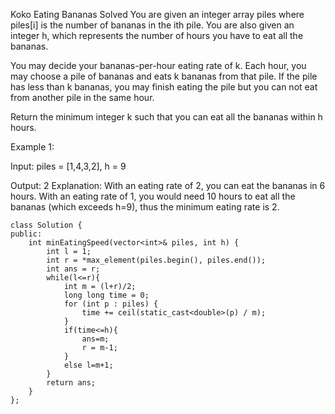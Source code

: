 Koko Eating Bananas
Solved
You are given an integer array piles where piles[i] is the number of bananas in the ith pile. You are also given an integer h, which represents the number of hours you have to eat all the bananas.

You may decide your bananas-per-hour eating rate of k. Each hour, you may choose a pile of bananas and eats k bananas from that pile. If the pile has less than k bananas, you may finish eating the pile but you can not eat from another pile in the same hour.

Return the minimum integer k such that you can eat all the bananas within h hours.

Example 1:

Input: piles = [1,4,3,2], h = 9

Output: 2
Explanation: With an eating rate of 2, you can eat the bananas in 6 hours. With an eating rate of 1, you would need 10 hours to eat all the bananas (which exceeds h=9), thus the minimum eating rate is 2.

```
class Solution {
public:
    int minEatingSpeed(vector<int>& piles, int h) {
        int l = 1;
        int r = *max_element(piles.begin(), piles.end());
        int ans = r;
        while(l<=r){
            int m = (l+r)/2;
            long long time = 0;
            for (int p : piles) {
                time += ceil(static_cast<double>(p) / m);
            }
            if(time<=h){
                ans=m;
                r = m-1;
            }
            else l=m+1;
        }
        return ans;
    }
};
```
